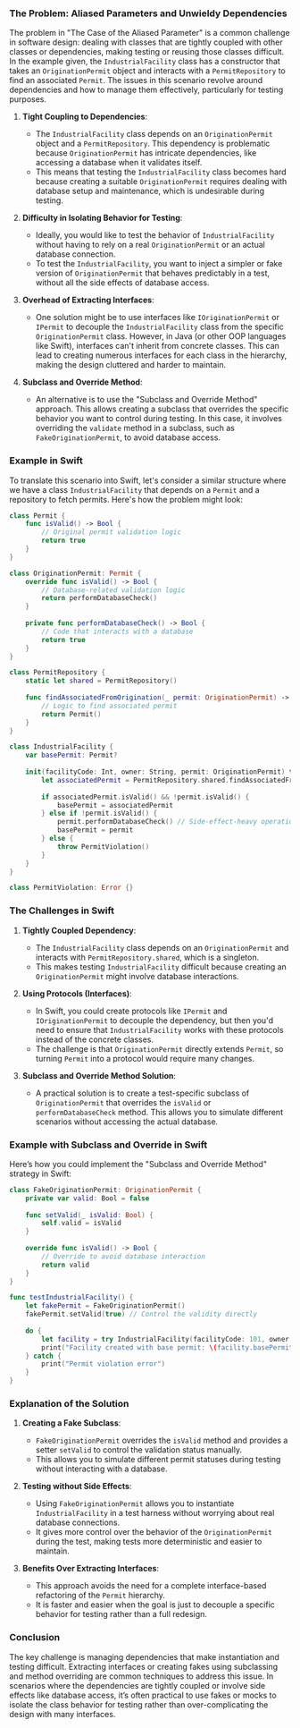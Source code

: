 ### The Problem: Aliased Parameters and Unwieldy Dependencies

The problem in "The Case of the Aliased Parameter" is a common challenge in software design: dealing with classes that are tightly coupled with other classes or dependencies, making testing or reusing those classes difficult. In the example given, the `IndustrialFacility` class has a constructor that takes an `OriginationPermit` object and interacts with a `PermitRepository` to find an associated `Permit`. The issues in this scenario revolve around dependencies and how to manage them effectively, particularly for testing purposes.

1. **Tight Coupling to Dependencies**: 
   - The `IndustrialFacility` class depends on an `OriginationPermit` object and a `PermitRepository`. This dependency is problematic because `OriginationPermit` has intricate dependencies, like accessing a database when it validates itself.
   - This means that testing the `IndustrialFacility` class becomes hard because creating a suitable `OriginationPermit` requires dealing with database setup and maintenance, which is undesirable during testing.

2. **Difficulty in Isolating Behavior for Testing**: 
   - Ideally, you would like to test the behavior of `IndustrialFacility` without having to rely on a real `OriginationPermit` or an actual database connection.
   - To test the `IndustrialFacility`, you want to inject a simpler or fake version of `OriginationPermit` that behaves predictably in a test, without all the side effects of database access.

3. **Overhead of Extracting Interfaces**: 
   - One solution might be to use interfaces like `IOriginationPermit` or `IPermit` to decouple the `IndustrialFacility` class from the specific `OriginationPermit` class. However, in Java (or other OOP languages like Swift), interfaces can't inherit from concrete classes. This can lead to creating numerous interfaces for each class in the hierarchy, making the design cluttered and harder to maintain.

4. **Subclass and Override Method**: 
   - An alternative is to use the "Subclass and Override Method" approach. This allows creating a subclass that overrides the specific behavior you want to control during testing. In this case, it involves overriding the `validate` method in a subclass, such as `FakeOriginationPermit`, to avoid database access.

### Example in Swift

To translate this scenario into Swift, let's consider a similar structure where we have a class `IndustrialFacility` that depends on a `Permit` and a repository to fetch permits. Here's how the problem might look:

```swift
class Permit {
    func isValid() -> Bool {
        // Original permit validation logic
        return true
    }
}

class OriginationPermit: Permit {
    override func isValid() -> Bool {
        // Database-related validation logic
        return performDatabaseCheck()
    }
    
    private func performDatabaseCheck() -> Bool {
        // Code that interacts with a database
        return true
    }
}

class PermitRepository {
    static let shared = PermitRepository()
    
    func findAssociatedFromOrigination(_ permit: OriginationPermit) -> Permit {
        // Logic to find associated permit
        return Permit()
    }
}

class IndustrialFacility {
    var basePermit: Permit?
    
    init(facilityCode: Int, owner: String, permit: OriginationPermit) throws {
        let associatedPermit = PermitRepository.shared.findAssociatedFromOrigination(permit)
        
        if associatedPermit.isValid() && !permit.isValid() {
            basePermit = associatedPermit
        } else if !permit.isValid() {
            permit.performDatabaseCheck() // Side-effect-heavy operation
            basePermit = permit
        } else {
            throw PermitViolation()
        }
    }
}

class PermitViolation: Error {}
```

### The Challenges in Swift

1. **Tightly Coupled Dependency**: 
   - The `IndustrialFacility` class depends on an `OriginationPermit` and interacts with `PermitRepository.shared`, which is a singleton.
   - This makes testing `IndustrialFacility` difficult because creating an `OriginationPermit` might involve database interactions.

2. **Using Protocols (Interfaces)**:
   - In Swift, you could create protocols like `IPermit` and `IOriginationPermit` to decouple the dependency, but then you'd need to ensure that `IndustrialFacility` works with these protocols instead of the concrete classes.
   - The challenge is that `OriginationPermit` directly extends `Permit`, so turning `Permit` into a protocol would require many changes.

3. **Subclass and Override Method Solution**:
   - A practical solution is to create a test-specific subclass of `OriginationPermit` that overrides the `isValid` or `performDatabaseCheck` method. This allows you to simulate different scenarios without accessing the actual database.

### Example with Subclass and Override in Swift

Here’s how you could implement the "Subclass and Override Method" strategy in Swift:

```swift
class FakeOriginationPermit: OriginationPermit {
    private var valid: Bool = false
    
    func setValid(_ isValid: Bool) {
        self.valid = isValid
    }
    
    override func isValid() -> Bool {
        // Override to avoid database interaction
        return valid
    }
}

func testIndustrialFacility() {
    let fakePermit = FakeOriginationPermit()
    fakePermit.setValid(true) // Control the validity directly
    
    do {
        let facility = try IndustrialFacility(facilityCode: 101, owner: "John Doe", permit: fakePermit)
        print("Facility created with base permit: \(facility.basePermit != nil)")
    } catch {
        print("Permit violation error")
    }
}
```

### Explanation of the Solution

1. **Creating a Fake Subclass**:
   - `FakeOriginationPermit` overrides the `isValid` method and provides a setter `setValid` to control the validation status manually.
   - This allows you to simulate different permit statuses during testing without interacting with a database.

2. **Testing without Side Effects**:
   - Using `FakeOriginationPermit` allows you to instantiate `IndustrialFacility` in a test harness without worrying about real database connections.
   - It gives more control over the behavior of the `OriginationPermit` during the test, making tests more deterministic and easier to maintain.

3. **Benefits Over Extracting Interfaces**:
   - This approach avoids the need for a complete interface-based refactoring of the `Permit` hierarchy.
   - It is faster and easier when the goal is just to decouple a specific behavior for testing rather than a full redesign.

### Conclusion

The key challenge is managing dependencies that make instantiation and testing difficult. Extracting interfaces or creating fakes using subclassing and method overriding are common techniques to address this issue. In scenarios where the dependencies are tightly coupled or involve side effects like database access, it’s often practical to use fakes or mocks to isolate the class behavior for testing rather than over-complicating the design with many interfaces.
